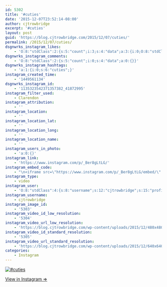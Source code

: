```yaml
---
id: 5302
title: '#cuties'
date: '2015-12-07T23:52:14-08:00'
author: cjtrowbridge
excerpt: '#cuties'
layout: post
guid: 'https://blog.cjtrowbridge.com/2015/12/07/cuties/'
permalink: /2015/12/07/cuties/
dsgnwrks_instagram_likes:
    - 'O:8:"stdClass":2:{s:5:"count";i:3;s:4:"data";a:3:{i:0;O:8:"stdClass":4:{s:8:"username";s:13:"serphos_photo";s:15:"profile_picture";s:109:"https://scontent.cdninstagram.com/hphotos-xfp1/t51.2885-19/s150x150/11910360_749259101850818_1384875259_a.jpg";s:2:"id";s:9:"780193555";s:9:"full_name";s:17:"Gabriel Rodriguez";}i:1;O:8:"stdClass":4:{s:8:"username";s:20:"tequilamockingbird89";s:15:"profile_picture";s:100:"https://scontent.cdninstagram.com/hphotos-xpa1/t51.2885-19/11379913_1590068004596182_593576153_a.jpg";s:2:"id";s:8:"42374686";s:9:"full_name";s:20:"tequilamockingbird89";}i:2;O:8:"stdClass":4:{s:8:"username";s:10:"buland1174";s:15:"profile_picture";s:109:"https://scontent.cdninstagram.com/hphotos-xap1/t51.2885-19/s150x150/12269831_622307351266404_1156419762_a.jpg";s:2:"id";s:9:"263708446";s:9:"full_name";s:13:"Justin Buland";}}}'
dsgnwrks_instagram_comments:
    - 'O:8:"stdClass":2:{s:5:"count";i:0;s:4:"data";a:0:{}}'
dsgnwrks_instagram_hashtags:
    - 'a:1:{i:0;s:6:"cuties";}'
instagram_created_time:
    - '1449561134'
dsgnwrks_instagram_id:
    - '1135323542371357382_41872995'
instagram_filter_used:
    - Clarendon
instagram_attribution:
    - ''
instagram_location:
    - ''
instagram_location_lat:
    - ''
instagram_location_long:
    - ''
instagram_location_name:
    - ''
instagram_users_in_photo:
    - 'a:0:{}'
instagram_link:
    - 'https://www.instagram.com/p/_Ber8gLtLG/'
instagram_embed_code:
    - "\n<iframe src=\"https://www.instagram.com/p/_Ber8gLtLG/embed/\" width=\"612\" height=\"710\" frameborder=\"0\" scrolling=\"no\" allowtransparency=\"true\" class=\"insta-image-embed\"></iframe>\n"
instagram_type:
    - video
instagram_user:
    - 'O:8:"stdClass":4:{s:8:"username";s:12:"cjtrowbridge";s:15:"profile_picture";s:109:"https://scontent.cdninstagram.com/hphotos-xat1/t51.2885-19/s150x150/12081186_1759494767611229_280555941_a.jpg";s:2:"id";s:8:"41872995";s:9:"full_name";s:13:"CJ Trowbridge";}'
instagram_username:
    - cjtrowbridge
instagram_image_id:
    - '5303'
instagram_video_id_low_resolution:
    - '5304'
instagram_video_url_low_resolution:
    - 'https://blog.cjtrowbridge.com/wp-content/uploads/2015/12/480x480-video-1449561134.mp4'
instagram_video_id_standard_resolution:
    - '5305'
instagram_video_url_standard_resolution:
    - 'https://blog.cjtrowbridge.com/wp-content/uploads/2015/12/640x640-video-1449561134.mp4'
categories:
    - Instagram
---
```


[![#cuties](https://blog.cjtrowbridge.com/wp-content/uploads/2015/12/1449561134-1-1.jpg)](https://www.instagram.com/p/_Ber8gLtLG/)

[View in Instagram ⇒](https://www.instagram.com/p/_Ber8gLtLG/)